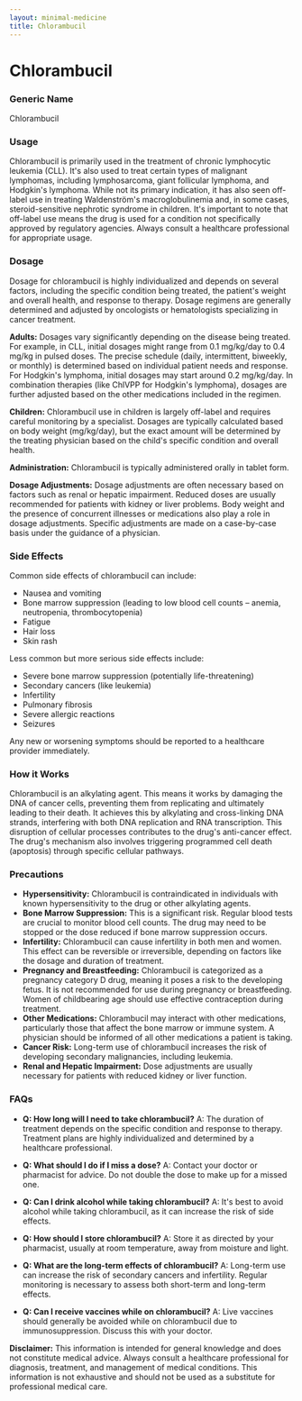 ```yaml
---
layout: minimal-medicine
title: Chlorambucil
---
```


# Chlorambucil
### Generic Name
Chlorambucil

### Usage

Chlorambucil is primarily used in the treatment of chronic lymphocytic leukemia (CLL).  It's also used to treat certain types of malignant lymphomas, including lymphosarcoma, giant follicular lymphoma, and Hodgkin's lymphoma.  While not its primary indication, it has also seen off-label use in treating Waldenström's macroglobulinemia and, in some cases, steroid-sensitive nephrotic syndrome in children.  It's important to note that off-label use means the drug is used for a condition not specifically approved by regulatory agencies.  Always consult a healthcare professional for appropriate usage.


### Dosage

Dosage for chlorambucil is highly individualized and depends on several factors, including the specific condition being treated, the patient's weight and overall health, and response to therapy.  Dosage regimens are generally determined and adjusted by oncologists or hematologists specializing in cancer treatment.

**Adults:** Dosages vary significantly depending on the disease being treated.  For example, in CLL, initial dosages might range from 0.1 mg/kg/day to 0.4 mg/kg in pulsed doses.  The precise schedule (daily, intermittent, biweekly, or monthly) is determined based on individual patient needs and response.  For Hodgkin's lymphoma,  initial dosages may start around 0.2 mg/kg/day.  In combination therapies (like ChlVPP for Hodgkin's lymphoma), dosages are further adjusted based on the other medications included in the regimen.


**Children:** Chlorambucil use in children is largely off-label and requires careful monitoring by a specialist. Dosages are typically calculated based on body weight (mg/kg/day), but the exact amount will be determined by the treating physician based on the child's specific condition and overall health.


**Administration:** Chlorambucil is typically administered orally in tablet form.


**Dosage Adjustments:** Dosage adjustments are often necessary based on factors such as renal or hepatic impairment. Reduced doses are usually recommended for patients with kidney or liver problems.  Body weight and the presence of concurrent illnesses or medications also play a role in dosage adjustments.  Specific adjustments are made on a case-by-case basis under the guidance of a physician.


### Side Effects

Common side effects of chlorambucil can include:

* Nausea and vomiting
* Bone marrow suppression (leading to low blood cell counts – anemia, neutropenia, thrombocytopenia)
* Fatigue
* Hair loss
* Skin rash

Less common but more serious side effects include:

* Severe bone marrow suppression (potentially life-threatening)
* Secondary cancers (like leukemia)
* Infertility
* Pulmonary fibrosis
* Severe allergic reactions
* Seizures


Any new or worsening symptoms should be reported to a healthcare provider immediately.


### How it Works

Chlorambucil is an alkylating agent. This means it works by damaging the DNA of cancer cells, preventing them from replicating and ultimately leading to their death.  It achieves this by alkylating and cross-linking DNA strands, interfering with both DNA replication and RNA transcription. This disruption of cellular processes contributes to the drug's anti-cancer effect.  The drug's mechanism also involves triggering programmed cell death (apoptosis) through specific cellular pathways.


### Precautions

* **Hypersensitivity:** Chlorambucil is contraindicated in individuals with known hypersensitivity to the drug or other alkylating agents.
* **Bone Marrow Suppression:**  This is a significant risk.  Regular blood tests are crucial to monitor blood cell counts.  The drug may need to be stopped or the dose reduced if bone marrow suppression occurs.
* **Infertility:** Chlorambucil can cause infertility in both men and women.  This effect can be reversible or irreversible, depending on factors like the dosage and duration of treatment.
* **Pregnancy and Breastfeeding:**  Chlorambucil is categorized as a pregnancy category D drug, meaning it poses a risk to the developing fetus. It is not recommended for use during pregnancy or breastfeeding.  Women of childbearing age should use effective contraception during treatment.
* **Other Medications:** Chlorambucil may interact with other medications, particularly those that affect the bone marrow or immune system.  A physician should be informed of all other medications a patient is taking.
* **Cancer Risk:**  Long-term use of chlorambucil increases the risk of developing secondary malignancies, including leukemia.
* **Renal and Hepatic Impairment:** Dose adjustments are usually necessary for patients with reduced kidney or liver function.


### FAQs

* **Q: How long will I need to take chlorambucil?**  A: The duration of treatment depends on the specific condition and response to therapy.  Treatment plans are highly individualized and determined by a healthcare professional.

* **Q: What should I do if I miss a dose?** A:  Contact your doctor or pharmacist for advice. Do not double the dose to make up for a missed one.

* **Q: Can I drink alcohol while taking chlorambucil?** A:  It's best to avoid alcohol while taking chlorambucil, as it can increase the risk of side effects.

* **Q: How should I store chlorambucil?** A: Store it as directed by your pharmacist, usually at room temperature, away from moisture and light.

* **Q: What are the long-term effects of chlorambucil?** A: Long-term use can increase the risk of secondary cancers and infertility.  Regular monitoring is necessary to assess both short-term and long-term effects.

* **Q:  Can I receive vaccines while on chlorambucil?** A:  Live vaccines should generally be avoided while on chlorambucil due to immunosuppression.  Discuss this with your doctor.


**Disclaimer:** This information is intended for general knowledge and does not constitute medical advice.  Always consult a healthcare professional for diagnosis, treatment, and management of medical conditions.  This information is not exhaustive and should not be used as a substitute for professional medical care.
